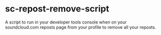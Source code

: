 # sc-repost-remove-script
A script to run in your developer tools console when on your soundcloud.com reposts page from your profile to remove all your reposts.
